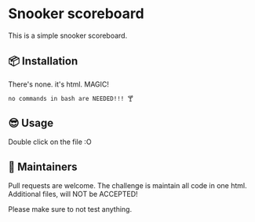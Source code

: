 # Snooker scoreboard

This is a simple snooker scoreboard.

## 📦 Installation

There's none. it's html. MAGIC!

```bash
no commands in bash are NEEDED!!! 🍸
```

## 😎 Usage

Double click on the file :O


## 👷‍ Maintainers

Pull requests are welcome. The challenge is maintain all code in one html. Additional files, will NOT be ACCEPTED!

Please make sure to not test anything.
